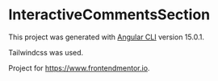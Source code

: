 # InteractiveCommentsSection

This project was generated with [Angular CLI](https://github.com/angular/angular-cli) version 15.0.1.

Tailwindcss was used.

Project for https://www.frontendmentor.io.
